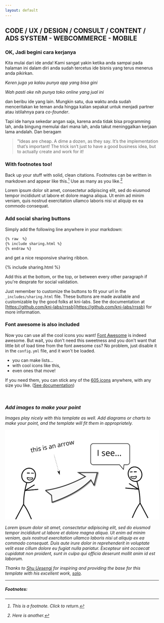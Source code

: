 ```yaml
---
layout: default
---
```


<h2 id="code--ux--design--consult--content--ads"> CODE / UX / DESIGN / CONSULT / CONTENT / ADS <span>SYSTEM - WEBCOMMERCE - MOBILE</span></h2>

### OK, Jadi begini cara kerjanya

Kita mulai dari ide anda! Kami sangat yakin ketika anda sampai pada halaman ini dalam diri anda sudah tercetus ide bisnis yang terus menerus anda pikirkan.

*Keren juga ya kalau punya app yang bisa gini*

*Wah pasti oke nih punya toko online yang jual ini*

dan beribu ide yang lain. Mungkin satu, dua waktu anda sudah menceritakan ke teman anda hingga kalian sepakat untuk menjadi partner atau istilahnya para *co-founder*.

Tapi ide hanya sekedar angan saja, karena anda tidak bisa programming lah, anda bingung memulai dari mana lah, anda takut meninggalkan kerjaan lama andalah. Dan beragam 

> "Ideas are cheap. A dime a dozen, as they say. It’s the implementation that’s important! The trick isn’t just to have a good business idea, but to actually create and work for it!

### With footnotes too!

Back up your stuff with solid, clean citations. Footnotes can be written in markdown and appear like this.[^1] Use as many as you like.[^2]

Lorem ipsum dolor sit amet, consectetur adipiscing elit, sed do eiusmod tempor incididunt ut labore et dolore magna aliqua. Ut enim ad minim veniam, quis nostrud exercitation ullamco laboris nisi ut aliquip ex ea commodo consequat.

### Add social sharing buttons

Simply add the following line anywhere in your markdown:

<pre><code>{% raw  %}
{% include sharing.html %}
{% endraw %}
</code></pre>

and get a nice responsive sharing ribbon.

{% include sharing.html %}

Add this at the bottom, or the top, or between every other paragraph if you're desprate for social validation.

Just remember to customize the buttons to fit your url in the `_includes/sharing.html` file. These buttons are made available and customizable by the good folks at kni-labs. See the documentation at [https://github.com/kni-labs/rrssb](https://github.com/kni-labs/rrssb) for more information.

### Font awesome is also included

<i class="fa fa-quote-left fa-3x fa-pull-left fa-border"></i> Now you can use all the cool icons you want! [Font Awesome](http://fontawesome.io) is indeed awesome. But wait, you don't need this sweetness and you don't want that little bit of load time from the font awesome css? No problem, just disable it in the `config.yml` file, and it won't be loaded.

<ul class="fa-ul">
  <li><i class="fa-li fa fa-check-square"></i>you can make lists...</li>
  <li><i class="fa-li fa fa-check-square-o"></i>with cool icons like this,</li>
  <li><i class="fa-li fa fa-spinner fa-spin"></i>even ones that move!</li>
</ul>

If you need them, you can stick any of the [605 icons](http://fontawesome.io/icons/) anywhere, with any size you like. ([See documentation](http://fontawesome.io/examples/))

<i class="fa fa-building"></i>&nbsp;&nbsp;<i class="fa fa-bus fa-lg"></i>&nbsp;&nbsp;<i class="fa fa-cube fa-2x"></i>&nbsp;&nbsp;<i class="fa fa-paper-plane fa-3x"></i>&nbsp;&nbsp;<i class="fa fa-camera-retro fa-4x">

### Add images to make your point

Images play nicely with this template as well. Add diagrams or charts to make your point, and the template will fit them in appropriately.

<img src="images/hello.svg" alt="sample image">

Lorem ipsum dolor sit amet, consectetur adipiscing elit, sed do eiusmod tempor incididunt ut labore et dolore magna aliqua. Ut enim ad minim veniam, quis nostrud exercitation ullamco laboris nisi ut aliquip ex ea commodo consequat. Duis aute irure dolor in reprehenderit in voluptate velit esse cillum dolore eu fugiat nulla pariatur. Excepteur sint occaecat cupidatat non proident, sunt in culpa qui officia deserunt mollit anim id est laborum.

Thanks to [Shu Uesengi](https://github.com/chibicode) for inspiring and providing the base for this template with his excellent work, [solo](https://github.com/chibicode).

<hr>

##### Footnotes:

[^1]: This is a footnote. Click to return.

[^2]: Here is another.

